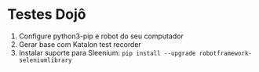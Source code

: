 # Testes Dojô

1. Configure python3-pip e robot do seu computador
2. Gerar base com Katalon test recorder
3. Instalar suporte para Sleenium: `pip install --upgrade robotframework-seleniumlibrary`